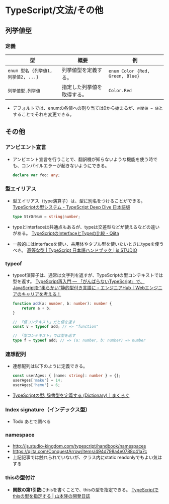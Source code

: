 # TypeScript/文法/その他

## 列挙値型

### 定義

| 型                                  | 概要                       | 例                              |
| ----------------------------------- | -------------------------- | ------------------------------- |
| `enum 型名 {列挙値1, 列挙値2, ...}` | 列挙値型を定義する。       | `enum Color {Red, Green, Blue}` |
| `列挙値型.列挙値`                   | 指定した列挙値を取得する。 | `Color.Red`                     |

- デフォルトでは、enumの各値への割り当ては0から始まるが、`列挙値 = 値`とすることでそれを変更できる。

## その他

### アンビエント宣言

- アンビエント宣言を行うことで、翻訳機が知らないような機能を使う時でも、コンパイルエラーが起きないようにできる。

  ```ts
  declare var foo: any;
  ```

### 型エイリアス

- 型エイリアス（type演算子）は、型に別名をつけることができる。
  [TypeScriptの型システム - TypeScript Deep Dive 日本語版](https://typescript-jp.gitbook.io/deep-dive/type-system#eiriasutype-alias)

  ```ts
  type StrOrNum = string|number;
  ```

- typeとinterfaceは共通点もあるが、typeは交差型などが使えるなどの違いがある。
  [TypeScriptのInterfaceとTypeの比較 - Qiita](https://qiita.com/tkrkt/items/d01b96363e58a7df830e)
- 一般的にはinterfaceを使い、共用体やタプル型を使いたいときにtypeを使うべき。
  [高等な型 | TypeScript 日本語ハンドブック | js STUDIO](https://js.studio-kingdom.com/typescript/handbook/advanced_types)

### typeof

- typeof演算子は、通常は文字列を返すが、TypeScriptの型コンテキストでは型を返す。
  [TypeScript再入門 ― 「がんばらないTypeScript」で、JavaScriptを“柔らかい”静的型付き言語に - エンジニアHub｜Webエンジニアのキャリアを考える！](https://eh-career.com/engineerhub/entry/2019/04/16/103000#%E5%9E%8B%E3%82%B3%E3%83%B3%E3%83%86%E3%82%AD%E3%82%B9%E3%83%88)

  ```ts
  function add(a: number, b: number): number {
      return a + b;
  }
  
  // 「値コンテキスト」だと値を返す
  const v = typeof add; // => "function"
  
  // 「型コンテキスト」では型を返す
  type f = typeof add; // => (a: number, b: number) => number
  ```

### 連想配列

- 連想配列は以下のように定義できる。

  ```ts
  const userAges: { [name: string]: number } = {};  
  userAges['maku'] = 14; 
  userAges['hemu'] = 6;
  ```

- [TypeScriptの型: 辞書型を定義する (Dictionary)｜まくろぐ](https://maku.blog/p/x3ocp9a/)

### Index signature（インデックス型）

- Todo あとで調べる

### namespace

- <http://js.studio-kingdom.com/typescript/handbook/namespaces>
- <https://qiita.com/ConquestArrow/items/494d798a4e0788c41a7c>
- 上記記事では触れられていないが、クラス内にstatic readonlyでもよい気はする

### thisの型付け

- **関数の第1引数**にthisを書くことで、thisの型を指定できる。
  [TypeScriptでthisの型を指定する | 山本隆の開発日誌](https://www.gesource.jp/weblog/?p=7703)

